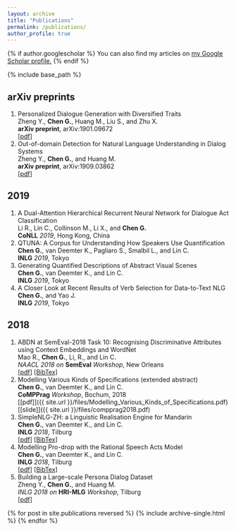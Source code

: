 ```yaml
---
layout: archive
title: "Publications"
permalink: /publications/
author_profile: true
---
```


{% if author.googlescholar %}
  You can also find my articles on <u><a href="{{author.googlescholar}}">my Google Scholar profile</a>.</u>
{% endif %}

{% include base_path %}

## arXiv preprints
1. Personalized Dialogue Generation with Diversified Traits<br />
Zheng Y., **Chen G.**, Huang M., Liu S., and Zhu X.<br />
**arXiv preprint**, arXiv:1901.09672<br />
[\[pdf\]](https://arxiv.org/pdf/1901.09672.pdf)
2. Out-of-domain Detection for Natural Language Understanding in Dialog Systems<br />
Zheng Y., **Chen G.**, and Huang M.<br />
**arXiv preprint**, arXiv:1909.03862<br />
[\[pdf\]](https://arxiv.org/pdf/1909.03862.pdf)

## 2019
1. A Dual-Attention Hierarchical Recurrent Neural Network for Dialogue Act Classification<br />
Li R., Lin C., Collinson M., Li X., and **Chen G.**<br />
**CoNLL** *2019*, Hong Kong, China<br />
2. QTUNA: A Corpus for Understanding How Speakers Use Quantification<br />
**Chen G.**, van Deemter K., Pagliaro S., Smalbil L., and Lin C.<br />
**INLG** *2019*, Tokyo<br />
3. Generating Quantified Descriptions of Abstract Visual Scenes<br />
**Chen G.**, van Deemter K., and Lin C.<br />
**INLG** *2019*, Tokyo<br />
4. A Closer Look at Recent Results of Verb Selection for Data-to-Text NLG<br />
**Chen G.**, and Yao J.<br />
**INLG** *2019*, Tokyo<br />

## 2018
1.  ABDN at SemEval-2018 Task 10: Recognising Discriminative Attributes using Context Embeddings and WordNet<br />
Mao R., **Chen G.**, Li, R., and Lin C.<br />
*NAACL 2018 on* **SemEval** *Workshop*, New Orleans<br />
[\[pdf\]](http://aclweb.org/anthology/S18-1169) [\[BibTex\]](https://aclanthology.coli.uni-saarland.de/papers/S18-1169/s18-1169.bib)<br />
2. Modelling Various Kinds of Specifications \(extended abstract\)<br />
**Chen G.**, van Deemter K., and Lin C.<br />
**CoMPPrag** *Workshop*, Bochum, 2018<br />
[\[pdf\]]({{ site.url }}/files/Modelling_Various_Kinds_of_Specifications.pdf) [\[slide\]]({{ site.url }}/files/compprag2018.pdf)<br />
3. SimpleNLG-ZH: a Linguistic Realisation Engine for Mandarin<br />
**Chen G.**, van Deemter K., and Lin C. <br />
**INLG** *2018*, Tilburg<br />
[\[pdf\]](http://aclweb.org/anthology/W18-6506) [\[BibTex\]](https://aclanthology.info/papers/W18-6506/w18-6506.bib)<br />
4. Modelling Pro-drop with the Rational Speech Acts Model<br />
**Chen G.**, van Deemter K., and Lin C.<br />
**INLG** *2018*, Tilburg<br />
[\[pdf\]](http://aclweb.org/anthology/W18-6519) [\[BibTex\]](https://aclanthology.info/papers/W18-6519/w18-6519.bib)<br />
5. Building a Large-scale Persona Dialog Dataset <br />
Zheng Y., **Chen G.**, and Huang M.<br />
*INLG 2018 on* **HRI-MLG** *Workshop*, Tilburg<br />
[\[pdf\]](https://dspace.library.uu.nl/handle/1874/373955)

{% for post in site.publications reversed %}
  {% include archive-single.html %}
{% endfor %}
